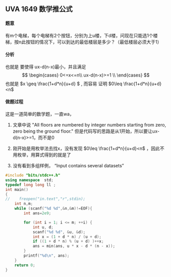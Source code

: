 ## UVA 1649 数学推公式 

#### 题意

有m个电梯，每个电梯有2个按钮，分别为上u楼，下d楼，问现在只能选1个楼梯，按n此按钮的情况下，可以到达的最低楼层是多少？（最低楼层必须大于1）



#### 分析

也就是 要使得 ux-d(n-x)最小，并且满足  
$$
\begin{cases}
0<=x<=n\\
 ux-d(n-x)>=1 \\
\end{cases}
$$
也就是 $x \geq \frac{1+d*n}{u+d} $ , 而容易 证明 $0\leq \frac{1+d*n}{u+d}<n$



#### 做题过程

这是一道简单的数学题，一直wa，

1. 文章中说 "All floors are numbered by integer numbers starting from zero, zero being the ground floor." 但是代码写的思路是从1开始，所以要让ux-d(n-x)>=1，而不是0

2. 刚开始是用枚举法去找x，没有发现 $0\leq \frac{1+d*n}{u+d}<n$ ，因此不用枚举，用算式得到的就是了
3. 没有看到多组样例， “Input contains several datasets”



```c++
#include "bits/stdc++.h"
using namespace  std;
typedef long long ll ;
int main()
{
//    freopen("in.text","r",stdin);
    int n,m;
    while (scanf("%d %d",&n,&m)!=EOF){
        int ans=2e9;

        for (int i = 1; i <= m; ++i) {
            int u, d;
            scanf("%d %d", &u, &d);
            int x = (1 + d * n) / (u + d);
            if ((1 + d * n) % (u + d) )++x;
            ans = min(ans, u * x - d * (n - x));
        }
        printf("%d\n", ans);
    }
    return 0;
}
```


